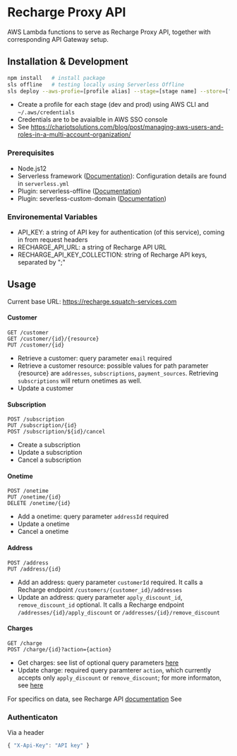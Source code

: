 # Recharge Proxy API
AWS Lambda functions to serve as Recharge Proxy API, together with corresponding API Gateway setup.

## Installation & Development
```bash
npm install   # install package 
sls offline   # testing locally using Serverless Offline
sls deploy --aws-profie=[profile alias] --stage=[stage name] --store=["us" or "uk"] # deploying to AWS
```
- Create a profile for each stage (dev and prod) using AWS CLI and `~/.aws/credentials`
- Credentials are to be avaialble in AWS SSO console
- See https://chariotsolutions.com/blog/post/managing-aws-users-and-roles-in-a-multi-account-organization/

### Prerequisites
- Node.js12
- Serverless framework ([Documentation](https://www.serverless.com/framework/docs/)): Configuration details are found in `serverless.yml`
- Plugin: serverless-offline ([Documentation](https://www.npmjs.com/package/serverless-offline))
- Plugin: severless-custom-domain ([Documentation](https://www.npmjs.com/package/serverless-domain-manager))

### Environemental Variables
- API_KEY: a string of API key for authentication (of this service), coming in from request headers
- RECHARGE_API_URL: a string of Recharge API URL
- RECHARGE_API_KEY_COLLECTION: string of Recharge API keys, separated by ";"

## Usage
Current base URL:  https://recharge.squatch-services.com

#### Customer
```
GET /customer
GET /customer/{id}/{resource}
PUT /customer/{id}
```
- Retrieve a customer: query parameter `email` required
- Retrieve a customer resource: possible values for path parameter {resource} are `addresses`, `subscriptions`, `payment_sources`. Retrieving `subscriptions` will return onetimes as well.
- Update a customer

#### Subscription
```
POST /subscription
PUT /subscription/{id}
POST /subscription/${id}/cancel
```
- Create a subscription
- Update a subscription
- Cancel a subscription

#### Onetime
```
POST /onetime
PUT /onetime/{id}
DELETE /onetime/{id}
```
- Add a onetime: query parameter `addressId` required
- Update a onetime
- Cancel a onetime

#### Address
```
POST /address
PUT /address/{id}
```
- Add an address: query parameter `customerId` required. It calls a Recharge endpoint `/customers/{customer_id}/addresses`
- Update an address: query parameter `apply_discount_id`, `remove_discount_id` optional. It calls a Recharge endpoint `/addresses/{id}/apply_discount` or
`/addresses/{id}/remove_discount` 

#### Charges
```
GET /charge
POST /charge/{id}?action={action}
```
- Get charges: see list of optional query parameters [here](https://developer.rechargepayments.com/?shell#list-charges)
- Update charge: required query paramterer `action`, which currently accepts only `apply_discount` or `remove_discount`; for more informaton, see [here](https://developer.rechargepayments.com/2021-11/charges/apply_discount)

For specifics on data, see Recharge API [documentation](https://developer.rechargepayments.com/?shell#introduction) See 

### Authenticaton
Via a header
```javascript
{ "X-Api-Key": "API key" }
```

